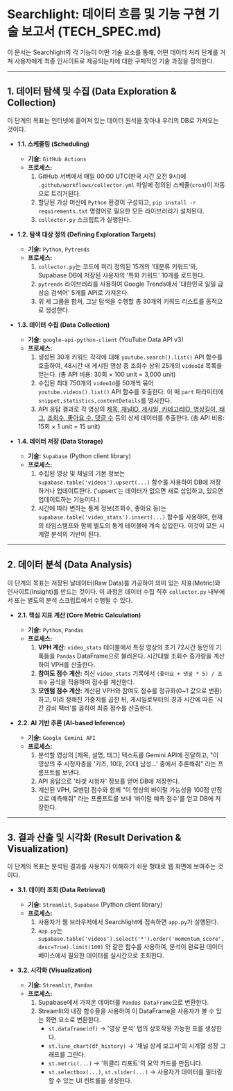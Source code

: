 # Searchlight: 데이터 흐름 및 기능 구현 기술 보고서 (TECH_SPEC.md)

이 문서는 Searchlight의 각 기능이 어떤 기술 요소를 통해, 어떤 데이터 처리 단계를 거쳐 사용자에게 최종 인사이트로 제공되는지에 대한 구체적인 기술 과정을 정의한다.

---

## 1. 데이터 탐색 및 수집 (Data Exploration & Collection)

이 단계의 목표는 인터넷에 흩어져 있는 데이터 원석을 찾아내 우리의 DB로 가져오는 것이다.

*   **1.1. 스케줄링 (Scheduling)**
    *   **기술:** `GitHub Actions`
    *   **프로세스:**
        1.  GitHub 서버에서 매일 00:00 UTC(한국 시간 오전 9시)에 `.github/workflows/collector.yml` 파일에 정의된 스케줄(`cron`)이 자동으로 트리거된다.
        2.  할당된 가상 머신에 `Python` 환경이 구성되고, `pip install -r requirements.txt` 명령어로 필요한 모든 라이브러리가 설치된다.
        3.  `collector.py` 스크립트가 실행된다.

*   **1.2. 탐색 대상 정의 (Defining Exploration Targets)**
    *   **기술:** `Python`, `Pytrends`
    *   **프로세스:**
        1.  `collector.py`는 코드에 미리 정의된 15개의 '대분류 키워드'와, Supabase DB에 저장된 사용자의 '특화 키워드' 10개를 로드한다.
        2.  `pytrends` 라이브러리를 사용하여 Google Trends에서 '대한민국 일일 급상승 검색어' 5개를 API로 가져온다.
        3.  위 세 그룹을 합쳐, 그날 탐색을 수행할 총 30개의 키워드 리스트를 동적으로 생성한다.

*   **1.3. 데이터 수집 (Data Collection)**
    *   **기술:** `google-api-python-client` (YouTube Data API v3)
    *   **프로세스:**
        1.  생성된 30개 키워드 각각에 대해 `youtube.search().list()` API 함수를 호출하여, 48시간 내 게시된 영상 중 조회수 상위 25개의 `videoId` 목록을 얻는다. (총 API 비용: 30회 × 100 unit = 3,000 unit)
        2.  수집된 최대 750개의 `videoId`를 50개씩 묶어 `youtube.videos().list()` API 함수를 호출한다. 이 때 `part` 파라미터에 `snippet,statistics,contentDetails`를 명시한다.
        3.  API 응답 결과로 각 영상의 [제목, 채널ID, 게시일, 카테고리ID, 영상길이, 태그](`snippet`), [조회수, 좋아요 수, 댓글 수](`statistics`) 등의 상세 데이터를 추출한다. (총 API 비용: 15회 × 1 unit = 15 unit)

*   **1.4. 데이터 저장 (Data Storage)**
    *   **기술:** `Supabase` (Python client library)
    *   **프로세스:**
        1.  수집된 영상 및 채널의 기본 정보는 `supabase.table('videos').upsert(...)` 함수를 사용하여 DB에 저장하거나 업데이트한다. ('upsert'는 데이터가 없으면 새로 삽입하고, 있으면 업데이트하는 기능이다.)
        2.  시간에 따라 변하는 통계 정보(조회수, 좋아요 등)는 `supabase.table('video_stats').insert(...)` 함수를 사용하여, 현재의 타임스탬프와 함께 별도의 통계 테이블에 계속 삽입한다. 이것이 모든 시계열 분석의 기반이 된다.

---

## 2. 데이터 분석 (Data Analysis)

이 단계의 목표는 저장된 날데이터(Raw Data)를 가공하여 의미 있는 지표(Metric)와 인사이트(Insight)를 만드는 것이다. 이 과정은 데이터 수집 직후 `collector.py` 내부에서 또는 별도의 분석 스크립트에서 수행될 수 있다.

*   **2.1. 핵심 지표 계산 (Core Metric Calculation)**
    *   **기술:** `Python`, `Pandas`
    *   **프로세스:**
        1.  **VPH 계산:** `video_stats` 테이블에서 특정 영상의 초기 72시간 동안의 기록들을 `Pandas` DataFrame으로 불러온다. 시간대별 조회수 증가량을 계산하여 VPH를 산출한다.
        2.  **참여도 점수 계산:** 최신 `video_stats` 기록에서 `(좋아요 + 댓글 * 5) / 조회수` 공식을 적용하여 점수를 계산한다.
        3.  **모멘텀 점수 계산:** 계산된 VPH와 참여도 점수를 정규화(0~1 값으로 변환)하고, 미리 정해진 가중치를 곱한 뒤, 게시일로부터의 경과 시간에 따른 '시간 감쇠 팩터'를 곱하여 최종 점수를 산출한다.

*   **2.2. AI 기반 추론 (AI-based Inference)**
    *   **기술:** `Google Gemini API`
    *   **프로세스:**
        1.  분석할 영상의 [제목, 설명, 태그] 텍스트를 Gemini API에 전달하고, "이 영상의 주 시청자층을 '키즈, 10대, 20대 남성...' 중에서 추론해줘" 라는 프롬프트를 보낸다.
        2.  API 응답으로 '타겟 시청자' 정보를 얻어 DB에 저장한다.
        3.  계산된 VPH, 모멘텀 점수와 함께 "이 영상의 바이럴 가능성을 100점 만점으로 예측해줘" 라는 프롬프트를 보내 '바이럴 예측 점수'를 얻고 DB에 저장한다.

---

## 3. 결과 산출 및 시각화 (Result Derivation & Visualization)

이 단계의 목표는 분석된 결과를 사용자가 이해하기 쉬운 형태로 웹 화면에 보여주는 것이다.

*   **3.1. 데이터 조회 (Data Retrieval)**
    *   **기술:** `Streamlit`, `Supabase` (Python client library)
    *   **프로세스:**
        1.  사용자가 웹 브라우저에서 Searchlight에 접속하면 `app.py`가 실행된다.
        2.  `app.py`는 `supabase.table('videos').select('*').order('momentum_score', desc=True).limit(100)` 와 같은 함수를 사용하여, 분석이 완료된 데이터베이스에서 필요한 데이터를 실시간으로 조회한다.

*   **3.2. 시각화 (Visualization)**
    *   **기술:** `Streamlit`, `Pandas`
    *   **프로세스:**
        1.  Supabase에서 가져온 데이터를 `Pandas DataFrame`으로 변환한다.
        2.  Streamlit의 내장 함수들을 사용하여 이 DataFrame을 사용자가 볼 수 있는 화면 요소로 변환한다.
            *   `st.dataframe(df)` → '영상 분석' 탭의 상호작용 가능한 표를 생성한다.
            *   `st.line_chart(df_history)` → '채널 상세 보고서'의 시계열 성장 그래프를 그린다.
            *   `st.metric(...)` → '위클리 리포트'의 요약 카드를 만듭니다.
            *   `st.selectbox(...)`, `st.slider(...)` → 사용자가 데이터를 필터링할 수 있는 UI 컨트롤을 생성한다.
